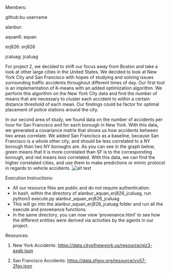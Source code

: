 Members:

github:bu username

alanbur:

aquan6: aquan

erj826: erj826

jcaluag: jcaluag

For project 2, we decided to shift our focus away from Boston and take a look at other large cities in the United States.
We decided to look at New York City and San Francisco with hopes of studying and solving issues surrounding traffic accidents throughout different times of day.
Our first tool is an implementation of K-means with an added optimization algorithm.
We perform this algorithm on the New York City data and find the number of means that are necessary to cluster each accident to within a certain distance threshold of each mean.
Our findings could be factor for optimal placement of police stations around the city.

In our second area of study, we found data on the number of accidents per hour for San Francisco and for each borough in New York.
With this data, we generated a covariance matrix that shows us how accidents between two areas correlate.
We added San Francisco as a baseline, because San Francisco is a whole other city, and should be less correlated to a NY borough
than two NY boroughs are. As you can see in the graph below, green means that it is more correlated than SF is to the corresponding borough, and red means less correlated.
With this data, we can find the higher correlated cities, and use them to make predictions or mimic protocol in regards to vehicle accidents.
![alt text](https://github.com/aquan6/course-2017-fal-proj/blob/master/alanbur_aquan_erj826_jcaluag/covTable.jpeg)



Execution Instructions:

* All our resource files are public and do not require authentication. 
* In bash, within the directory of alanbur_aquan_erj826_jcaluag, run python3 execute.py alanbur_aquan_erj826_jcaluag 
* This will go into the alanbur_aquan_erj826_jcaluag folder and run all the execute and provenance functions. 
* In the same directory, you can now view ‘provenance.html’ to see how the different entities were derived via activities by the agents in our project.


Resources:

1. New York Accidents: https://data.cityofnewyork.us/resource/qiz3-axqb.json

2. San Francisco Accidents: https://data.sfgov.org/resource/vv57-2fgy.json


